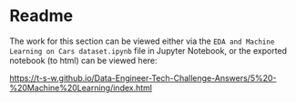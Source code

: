 # Readme

The work for this section can be viewed either via the `EDA and Machine Learning on Cars dataset.ipynb` file in Jupyter Notebook, or the exported notebook (to html) can be viewed here:

https://t-s-w.github.io/Data-Engineer-Tech-Challenge-Answers/5%20-%20Machine%20Learning/index.html